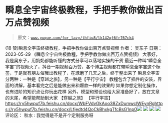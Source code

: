 # 瞬息全宇宙终极教程，手把手教你做出百万点赞视频

> 原文：[`www.yuque.com/for_lazy/thfiu8/lk142qf6fr767ck4`](https://www.yuque.com/for_lazy/thfiu8/lk142qf6fr767ck4)

<ne-h2 id="8273c308" data-lake-id="8273c308"><ne-heading-ext><ne-heading-anchor></ne-heading-anchor><ne-heading-fold></ne-heading-fold></ne-heading-ext><ne-heading-content><ne-text id="uf3506a0f">(18 赞)瞬息全宇宙终极教程，手把手教你做出百万点赞视频</ne-text></ne-heading-content></ne-h2> <ne-p id="ue07ad5a9" data-lake-id="ue07ad5a9"><ne-text id="u8ca7b4cd">作者： 吴东子</ne-text></ne-p> <ne-p id="ua610a928" data-lake-id="ua610a928"><ne-text id="uefd9f758">日期：2023-05-29</ne-text></ne-p> <ne-p id="udf51fa9c" data-lake-id="udf51fa9c"><ne-text id="u510d3f24">《瞬息全宇宙终极教程，手把手教你做出百万点赞视频》</ne-text> <ne-text id="uc451b762">大家好，我是吴东子，用奶奶都能听懂的方式分享可以落地实操的干货</ne-text></ne-p> <ne-p id="uf53c8993" data-lake-id="uf53c8993"><ne-text id="u637989a0">最近一种叫“瞬息全宇宙”的视频火了，抖音一期视频百万赞，各个博主视频都在带瞬息全宇宙这个标签，于是就有朋友催我出教程了，在琢磨了几天之后，终于整出来了</ne-text></ne-p> <ne-p id="ua7ca4185" data-lake-id="ua7ca4185"><ne-text id="ubebfc67f">瞬息全宇宙分两种：一种是【穿越之旅】，另一种是【平行宇宙】</ne-text></ne-p> <ne-p id="u07a6bcd5" data-lake-id="u07a6bcd5"><ne-text id="u44921457">教程包含了插件的安装，界面的讲解，基本看完之后是能做出来和爆款一样的效果的</ne-text> <ne-text id="u196e7ffa">如果你想定制化操作，也有进阶的知识点让你玩出花样</ne-text></ne-p> <ne-p id="u78e4e00f" data-lake-id="u78e4e00f"><ne-text id="u3a4b56ad">另外，模型和预设也给大家准备好了，放在文章的末尾，希望能帮助到大家</ne-text> <ne-text id="u1e153c6d">【穿越之旅】</ne-text> <ne-text id="u2c411f60">【平行宇宙】</ne-text>[<ne-text id="ua6c69afc">https://ry5hwpuf7b.feishu.cn/docx/WbFVdvGkAoo38ZxDumwclWEynRg</ne-text>](https://ry5hwpuf7b.feishu.cn/docx/WbFVdvGkAoo38ZxDumwclWEynRg)[<ne-text id="ubae6a72c">https://ry5hwpuf7b.feishu.cn/docx/Lfjedtd4QoCkBhxkgTfcBsG1np0</ne-text>](https://ry5hwpuf7b.feishu.cn/docx/Lfjedtd4QoCkBhxkgTfcBsG1np0)<ne-card data-card-name="image" data-card-type="inline" id="ElfWv" data-event-boundary="card">![](img/22e3abea1a0cdf47078408ae7801084a.png)</ne-card></ne-p> <ne-p id="u9634119d" data-lake-id="u9634119d"><ne-card data-card-name="image" data-card-type="inline" id="huuKi" data-event-boundary="card">![](img/64aa1c84c0b3102dbba77f5351209bd4.png)</ne-card></ne-p> <ne-p id="u6085c8bf" data-lake-id="u6085c8bf"><ne-card data-card-name="image" data-card-type="inline" id="uCQgk" data-event-boundary="card">![](img/940b4af1fb433f760badfbf88d066605.png)</ne-card></ne-p> <ne-p id="uaf58d6ff" data-lake-id="uaf58d6ff"><ne-card data-card-name="image" data-card-type="inline" id="FZpbr" data-event-boundary="card">![](img/f4bfb4dd145ef8848589c230e843a3bb.png)</ne-card></ne-p> <ne-hole id="u1b19a4ea" data-lake-id="u1b19a4ea"><ne-card data-card-name="hr" data-card-type="block" id="zykZM" data-event-boundary="card"><ne-p id="u0516d9d5" data-lake-id="u0516d9d5"><ne-text id="u74cc0d76">评论区：</ne-text></ne-p> <ne-p id="uab9eb846" data-lake-id="uab9eb846"><ne-text id="u2ea1c90c">秋水 : 我觉得是不是开个定制服务呀</ne-text></ne-p></ne-card></ne-hole>